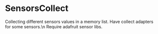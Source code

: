 # SensorsCollect
Collecting different sensors values in a memory list.  Have collect adapters for some sensors.\n Require adafruit sensor libs.

